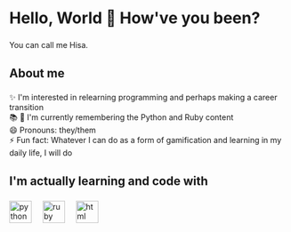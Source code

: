 <h1 align="left">Hello, World 👋 How've you been?</h1>

###

<p align="left">You can call me Hisa.</p>

###

<h2 align="left">About me</h2>

###

<p align="left">✨ I'm interested in relearning programming and perhaps making a career transition<br>📚 🌱 I'm currently remembering the Python and Ruby content<br>😄 Pronouns: they/them<br>⚡ Fun fact: Whatever I can do as a form of gamification and learning in my daily life, I will do</p>

###

<h2 align="left">I'm actually learning and code with</h2>

###

<div align="left">
  <img src="https://upload.wikimedia.org/wikipedia/commons/thumb/1/1f/Python_logo_01.svg/600px-Python_logo_01.svg.png" height="40" alt="python logo"  />
  <img width="12" />
  <img src="https://bluebirdinternational.com/wp-content/uploads/2022/07/ruby-and-rails-bluebird.png" height="40" alt="ruby on rails logo"  />
  <img width="12" />
  <img src="https://www.svgrepo.com/show/303205/html-5-logo.svg" height="40" alt="html logo"  />
  <img width="12" />

  
</div>

###

<!---
UshioHisashi/UshioHisashi is a ✨ special ✨ repository because its `README.md` (this file) appears on your GitHub profile.
You can click the Preview link to take a look at your changes.
--->
